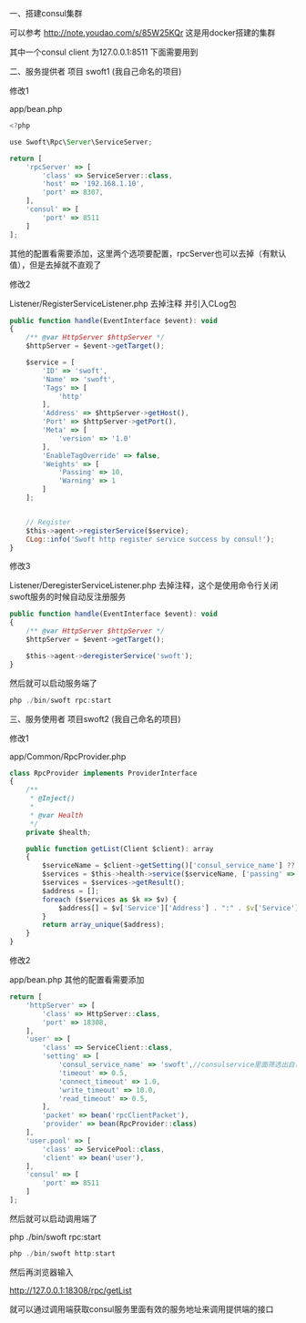 一、搭建consul集群

可以参考 http://note.youdao.com/s/85W25KQr  这是用docker搭建的集群

其中一个consul client 为127.0.0.1:8511    下面需要用到



二、服务提供者 项目 swoft1   (我自己命名的项目)



修改1

app/bean.php

```javascript
<?php

use Swoft\Rpc\Server\ServiceServer;

return [
    'rpcServer' => [
        'class' => ServiceServer::class,
        'host' => '192.168.1.10',
        'port' => 8307,
    ],
    'consul' => [
        'port' => 8511
    ]
];
```



其他的配置看需要添加，这里两个选项要配置，rpcServer也可以去掉（有默认值），但是去掉就不直观了



修改2

Listener/RegisterServiceListener.php   去掉注释 并引入CLog包

```javascript
public function handle(EventInterface $event): void
{
    /** @var HttpServer $httpServer */
    $httpServer = $event->getTarget();

    $service = [
        'ID' => 'swoft',
        'Name' => 'swoft',
        'Tags' => [
            'http'
        ],
        'Address' => $httpServer->getHost(),
        'Port' => $httpServer->getPort(),
        'Meta' => [
            'version' => '1.0'
        ],
        'EnableTagOverride' => false,
        'Weights' => [
            'Passing' => 10,
            'Warning' => 1
        ]
    ];


    // Register
    $this->agent->registerService($service);
    CLog::info('Swoft http register service success by consul!');
}
```





修改3

Listener/DeregisterServiceListener.php   去掉注释，这个是使用命令行关闭swoft服务的时候自动反注册服务



```javascript
public function handle(EventInterface $event): void
{
    /** @var HttpServer $httpServer */
    $httpServer = $event->getTarget();

    $this->agent->deregisterService('swoft');
}
```



然后就可以启动服务端了



```javascript
php ./bin/swoft rpc:start
```





三、服务使用者  项目swoft2   (我自己命名的项目)

修改1

app/Common/RpcProvider.php



```javascript
class RpcProvider implements ProviderInterface
{
    /**
     * @Inject()
     *
     * @var Health
     */
    private $health;

    public function getList(Client $client): array
    {
        $serviceName = $client->getSetting()['consul_service_name'] ?? '';
        $services = $this->health->service($serviceName, ['passing' => true]);
        $services = $services->getResult();
        $address = [];
        foreach ($services as $k => $v) {
            $address[] = $v['Service']['Address'] . ":" . $v['Service']['Port'];
        }
        return array_unique($address);
    }
}
```



修改2

app/bean.php   其他的配置看需要添加

```javascript
return [
    'httpServer' => [
        'class' => HttpServer::class,
        'port' => 18308,
    ],
    'user' => [
        'class' => ServiceClient::class,
        'setting' => [
            'consul_service_name' => 'swoft',//consulservice里面筛选出自己需要的
            'timeout' => 0.5,
            'connect_timeout' => 1.0,
            'write_timeout' => 10.0,
            'read_timeout' => 0.5,
        ],
        'packet' => bean('rpcClientPacket'),
        'provider' => bean(RpcProvider::class)
    ],
    'user.pool' => [
        'class' => ServicePool::class,
        'client' => bean('user'),
    ],
    'consul' => [
        'port' => 8511
    ]
];
```

 

然后就可以启动调用端了





php ./bin/swoft rpc:start



```javascript
php ./bin/swoft http:start
```





然后再浏览器输入



http://127.0.0.1:18308/rpc/getList



就可以通过调用端获取consul服务里面有效的服务地址来调用提供端的接口